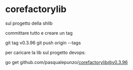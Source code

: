 # corefactorylib

sul progetto della shlib 

committare tutto e creare un tag

git tag v0.3.96
git push origin --tags

 

 

per caricare la lib sul progetto devops:

go get github.com/pasqualepunzo/corefactorylib@v0.3.96